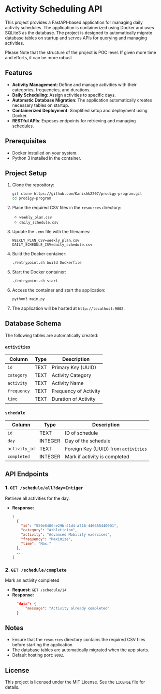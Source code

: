 # Activity Scheduling API

This project provides a FastAPI-based application for managing daily activity schedules. The application is containerized using Docker and uses SQLite3 as the database. The project is designed to automatically migrate database tables on startup and serves APIs for querying and managing activities.

Please Note that the structure of the project is POC level. If given more time and efforts, it can be more robust

## Features

- **Activity Management**: Define and manage activities with their categories, frequencies, and durations.
- **Daily Scheduling**: Assign activities to specific days.
- **Automatic Database Migration**: The application automatically creates necessary tables on startup.
- **Containerized Deployment**: Simplified setup and deployment using Docker.
- **RESTful APIs**: Exposes endpoints for retrieving and managing schedules.

## Prerequisites

- Docker installed on your system.
- Python 3 installed in the container.

## Project Setup

1. Clone the repository:
   ```bash
   git clone https://github.com/Kanishk2207/prodigy-program.git
   cd prodigy-program
   ```

2. Place the required CSV files in the `resources` directory:
   - `weekly_plan.csv`
   - `daily_schedule.csv`

3. Update the `.env` file with the filenames:
   ```env
   WEEKLY_PLAN_CSV=weekly_plan.csv
   DAILY_SCHEDULE_CSV=daily_schedule.csv
   ```

4. Build the Docker container:
   ```bash
   ./entrypoint.sh build Dockerfile
   ```
   
5. Start the Docker container:
   ```bash
   ./entrypoint.sh start
   ```

6. Access the container and start the application:
   ```bash
   python3 main.py
   ```

7. The application will be hosted at `http://localhost:9002`.

## Database Schema

The following tables are automatically created:

### `activities`
| Column   | Type   | Description            |
|----------|--------|------------------------|
| `id`     | TEXT  | Primary Key (UUID)     |
| `category` | TEXT  | Activity Category     |
| `activity` | TEXT  | Activity Name         |
| `frequency` | TEXT | Frequency of Activity |
| `time` | TEXT | Duration of Activity |

### `schedule`
| Column   | Type   | Description        |
|----------|--------|--------------------|
| `id`    | TEXT | ID of schedule |
| `day`    | INTEGER | Day of the schedule |
| `activity_id` | TEXT | Foreign Key (UUID) from `activities` |
| `completed` | INTEGER | Mark if activity is completed |

## API Endpoints

### 1. `GET /schedule/all?day=Intiger`
Retrieve all activities for the day.
- **Response:**
  ```json
  [
    {
      "id": "550e8400-e29b-41d4-a716-446655440001",
      "category": "Athleticism",
      "activity": "Advanced Mobility exercises",
      "frequency": "Maximize",
      "time": "Max."
    },
    ...
  ]
  ```



### 2. `GET /schedule/complete`
Mark an activity completed
- **Request:** `GET /schedule/14`
- **Response:**
  ```json
    "data": {
        "message": "Activity already completed"
    }

  ```

## Notes

- Ensure that the `resources` directory contains the required CSV files before starting the application.
- The database tables are automatically migrated when the app starts.
- Default hosting port: `9002`.

## License
This project is licensed under the MIT License. See the `LICENSE` file for details.

